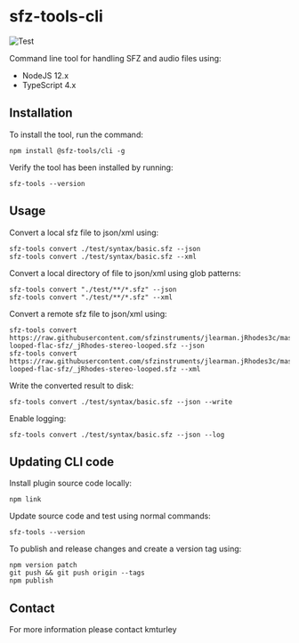 # sfz-tools-cli
![Test](https://github.com/kmturley/sfz-tools-cli/actions/workflows/test.yml/badge.svg)

Command line tool for handling SFZ and audio files using:

* NodeJS 12.x
* TypeScript 4.x


## Installation

To install the tool, run the command:

    npm install @sfz-tools/cli -g

Verify the tool has been installed by running:

    sfz-tools --version


## Usage

Convert a local sfz file to json/xml using:

    sfz-tools convert ./test/syntax/basic.sfz --json
    sfz-tools convert ./test/syntax/basic.sfz --xml

Convert a local directory of file to json/xml using glob patterns:

    sfz-tools convert "./test/**/*.sfz" --json
    sfz-tools convert "./test/**/*.sfz" --xml

Convert a remote sfz file to json/xml using:

    sfz-tools convert https://raw.githubusercontent.com/sfzinstruments/jlearman.jRhodes3c/master/jRhodes3c-looped-flac-sfz/_jRhodes-stereo-looped.sfz --json
    sfz-tools convert https://raw.githubusercontent.com/sfzinstruments/jlearman.jRhodes3c/master/jRhodes3c-looped-flac-sfz/_jRhodes-stereo-looped.sfz --xml

Write the converted result to disk:

    sfz-tools convert ./test/syntax/basic.sfz --json --write

Enable logging:

    sfz-tools convert ./test/syntax/basic.sfz --json --log


## Updating CLI code

Install plugin source code locally:

    npm link

Update source code and test using normal commands:

    sfz-tools --version

To publish and release changes and create a version tag using:

    npm version patch
    git push && git push origin --tags
    npm publish


## Contact

For more information please contact kmturley
